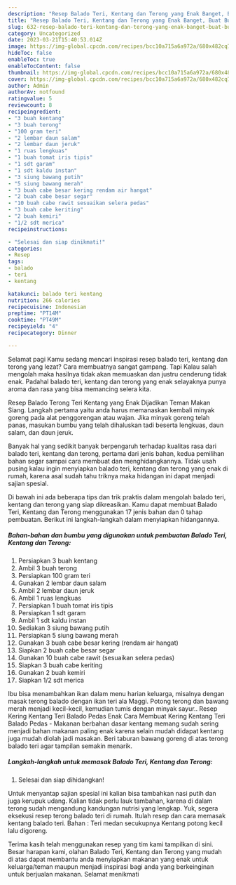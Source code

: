 ```yaml
---
description: "Resep Balado Teri, Kentang dan Terong yang Enak Banget, Buat Buka Puasa}"
title: "Resep Balado Teri, Kentang dan Terong yang Enak Banget, Buat Buka Puasa}"
slug: 632-resep-balado-teri-kentang-dan-terong-yang-enak-banget-buat-buka-puasa
category: Uncategorized
date: 2023-03-21T15:40:53.014Z
image: https://img-global.cpcdn.com/recipes/bcc10a715a6a972a/680x482cq70/balado-teri-kentang-dan-terong-foto-resep-utama.jpg
hideToc: false
enableToc: true
enableTocContent: false
thumbnail: https://img-global.cpcdn.com/recipes/bcc10a715a6a972a/680x482cq70/balado-teri-kentang-dan-terong-foto-resep-utama.jpg
cover: https://img-global.cpcdn.com/recipes/bcc10a715a6a972a/680x482cq70/balado-teri-kentang-dan-terong-foto-resep-utama.jpg
author: Admin
authorAv: notfound
ratingvalue: 5
reviewcount: 8
recipeingredient:
- "3 buah kentang"
- "3 buah terong"
- "100 gram teri"
- "2 lembar daun salam"
- "2 lembar daun jeruk"
- "1 ruas lengkuas"
- "1 buah tomat iris tipis"
- "1 sdt garam"
- "1 sdt kaldu instan"
- "3 siung bawang putih"
- "5 siung bawang merah"
- "3 buah cabe besar kering rendam air hangat"
- "2 buah cabe besar segar"
- "10 buah cabe rawit sesuaikan selera pedas"
- "3 buah cabe keriting"
- "2 buah kemiri"
- "1/2 sdt merica"
recipeinstructions:

- "Selesai dan siap dinikmati!"
categories:
- Resep
tags:
- balado
- teri
- kentang

katakunci: balado teri kentang 
nutrition: 266 calories
recipecuisine: Indonesian
preptime: "PT14M"
cooktime: "PT49M"
recipeyield: "4"
recipecategory: Dinner

---
```



Selamat pagi Kamu sedang mencari inspirasi resep balado teri, kentang dan terong yang lezat? Cara membuatnya sangat gampang. Tapi Kalau salah mengolah maka hasilnya tidak akan memuaskan dan justru cenderung tidak enak. Padahal balado teri, kentang dan terong yang enak selayaknya punya aroma dan rasa yang bisa memancing selera kita.


Resep Balado Terong Teri Kentang yang Enak Dijadikan Teman Makan Siang. Langkah pertama yaitu anda harus memanaskan kembali minyak goreng pada alat penggorengan atau wajan. Jika minyak goreng telah panas, masukan bumbu yang telah dihaluskan tadi beserta lengkuas, daun salam, dan daun jeruk.

Banyak hal yang sedikit banyak berpengaruh terhadap kualitas rasa dari balado teri, kentang dan terong, pertama dari jenis bahan, kedua pemilihan bahan segar sampai cara membuat dan menghidangkannya. Tidak usah pusing kalau ingin menyiapkan balado teri, kentang dan terong yang enak di rumah, karena asal sudah tahu triknya maka hidangan ini dapat menjadi sajian spesial.


Di bawah ini ada beberapa tips dan trik praktis dalam mengolah balado teri, kentang dan terong yang siap dikreasikan. Kamu dapat membuat Balado Teri, Kentang dan Terong menggunakan 17 jenis bahan dan 0 tahap pembuatan. Berikut ini langkah-langkah dalam menyiapkan hidangannya.

<!--inarticleads1-->

##### Bahan-bahan dan bumbu yang digunakan untuk pembuatan Balado Teri, Kentang dan Terong:

1. Persiapkan 3 buah kentang
1. Ambil 3 buah terong
1. Persiapkan 100 gram teri
1. Gunakan 2 lembar daun salam
1. Ambil 2 lembar daun jeruk
1. Ambil 1 ruas lengkuas
1. Persiapkan 1 buah tomat iris tipis
1. Persiapkan 1 sdt garam
1. Ambil 1 sdt kaldu instan
1. Sediakan 3 siung bawang putih
1. Persiapkan 5 siung bawang merah
1. Gunakan 3 buah cabe besar kering (rendam air hangat)
1. Siapkan 2 buah cabe besar segar
1. Gunakan 10 buah cabe rawit (sesuaikan selera pedas)
1. Siapkan 3 buah cabe keriting
1. Gunakan 2 buah kemiri
1. Siapkan 1/2 sdt merica


Ibu bisa menambahkan ikan dalam menu harian keluarga, misalnya dengan masak terong balado dengan ikan teri ala Maggi. Potong terong dan bawang merah menjadi kecil-kecil, kemudian tumis dengan minyak sayur.. Resep Kering Kentang Teri Balado Pedas Enak Cara Membuat Kering Kentang Teri Balado Pedas - Makanan berbahan dasar kentang memang sudah sering menjadi bahan makanan paling enak karena selain mudah didapat kentang juga mudah diolah jadi masakan. Beri taburan bawang goreng di atas terong balado teri agar tampilan semakin menarik. 

<!--inarticleads2-->

##### Langkah-langkah untuk memasak Balado Teri, Kentang dan Terong:


1. Selesai dan siap dihidangkan!

Untuk menyantap sajian spesial ini kalian bisa tambahkan nasi putih dan juga kerupuk udang. Kalian tidak perlu lauk tambahan, karena di dalam terong sudah mengandung kandungan nutrisi yang lengkap. Yuk, segera eksekusi resep terong balado teri di rumah. Itulah resep dan cara memasak kentang balado teri. Bahan : Teri medan secukupnya Kentang potong kecil lalu digoreng. 

Terima kasih telah menggunakan resep yang tim kami tampilkan di sini. Besar harapan kami, olahan Balado Teri, Kentang dan Terong yang mudah di atas dapat membantu anda menyiapkan makanan yang enak untuk keluarga/teman maupun menjadi inspirasi bagi anda yang berkeinginan untuk berjualan makanan. Selamat menikmati
